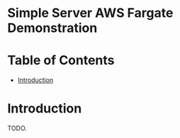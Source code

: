# Simple Server AWS Fargate Demonstration  <!-- omit in toc -->


# Table of Contents  <!-- omit in toc -->
- [Introduction](#introduction)


# Introduction

TODO.

